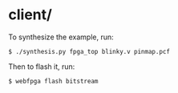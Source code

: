 # client/

To synthesize the example, run:
```console
$ ./synthesis.py fpga_top blinky.v pinmap.pcf
```

Then to flash it, run:
```console
$ webfpga flash bitstream
```

